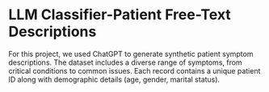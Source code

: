 # LLM Classifier-Patient Free-Text Descriptions
For this project, we used ChatGPT to generate synthetic patient symptom descriptions.                                       The dataset includes a diverse range of symptoms, from critical conditions to common issues.   Each record contains a unique patient ID along with demographic details (age, gender, marital status). 
